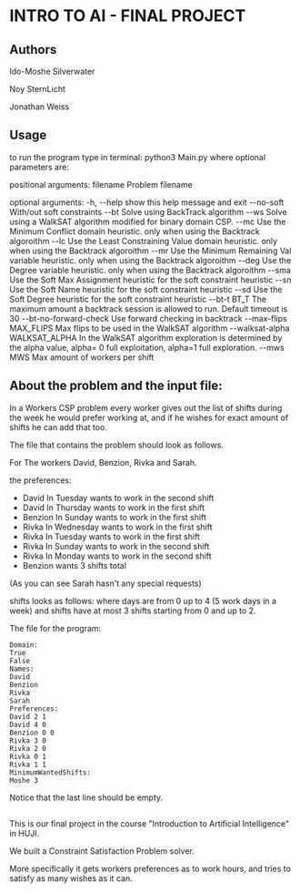 # INTRO TO AI - FINAL PROJECT

## Authors

Ido-Moshe Silverwater

Noy SternLicht

Jonathan Weiss

## Usage
to run the program type in terminal: python3 Main.py <the file path you we wish to use> <all other optial parameters>
where optional parameters are:

positional arguments:
  filename              Problem filename

optional arguments:
  -h, --help            show this help message and exit
  --no-soft             With/out soft constraints
  --bt                  Solve using BackTrack algorithm
  --ws                  Solve using a WalkSAT algorithm modified for binary
                        domain CSP.
  --mc                  Use the Minimum Conflict domain heuristic. only when
                        using the Backtrack algoroithm
  --lc                  Use the Least Constraining Value domain heuristic.
                        only when using the Backtrack algoroithm
  --mr                  Use the Minimum Remaining Val variable heuristic. only
                        when using the Backtrack algoroithm
  --deg                 Use the Degree variable heuristic. only when using the
                        Backtrack algoroithm
  --sma                 Use the Soft Max Assignment heuristic for the soft
                        constraint heuristic
  --sn                  Use the Soft Name heuristic for the soft constraint
                        heuristic
  --sd                  Use the Soft Degree heuristic for the soft constraint
                        heuristic
  --bt-t BT_T           The maximum amount a backtrack session is allowed to
                        run. Default timeout is 30
  --bt-no-forward-check
                        Use forward checking in backtrack
  --max-flips MAX_FLIPS
                        Max flips to be used in the WalkSAT algorithm
  --walksat-alpha WALKSAT_ALPHA
                        In the WalkSAT algorithm exploration is determined by
                        the alpha value, alpha= 0 full exploitation, alpha=1
                        full exploration.
  --mws MWS             Max amount of workers per shift



## About the problem and the input file:

In a Workers CSP problem every worker gives out the list of shifts during the week
he would prefer working at, and if he wishes for exact amount of shifts he can add that too.

The file that contains the problem should look as follows.

For The workers David, Benzion, Rivka and Sarah.

the preferences:

* David In Tuesday wants to work in the second shift
* David In Thursday wants to work in the first shift
* Benzion In Sunday wants to work in the first shift
* Rivka In Wednesday wants to work in the first shift
* Rivka In Tuesday wants to work in the first shift
* Rivka In Sunday wants to work in the second shift
* Rivka In Monday wants to work in the second shift
* Benzion wants 3 shifts total

(As you can see Sarah hasn't any special requests)

shifts looks as follows: <day> <shift> where days are from 0 up to 4 (5 work days in a week) and shifts have at most 3 shifts
starting from 0 and up to 2.

The file for the program:
```
Domain:
True
False
Names:
David
Benzion
Rivka
Sarah
Preferences:
David 2 1
David 4 0
Benzion 0 0
Rivka 3 0
Rivka 2 0
Rivka 0 1
Rivka 1 1
MinimumWantedShifts:
Moshe 3

```
Notice that the last line should be empty.

##

This is our final project in the course "Introduction to Artificial Intelligence" in HUJI.

We built a Constraint Satisfaction Problem solver.

More specifically it gets workers preferences as to work hours, and tries to satisfy as many wishes as it can.
